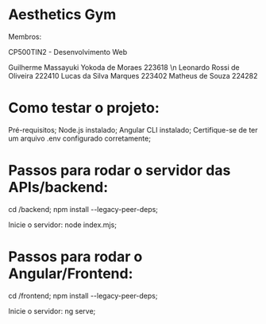 # Aesthetics Gym
Membros:

CP500TIN2 - Desenvolvimento Web

Guilherme Massayuki Yokoda de Moraes 223618 \n
Leonardo Rossi de Oliveira 222410
Lucas da Silva Marques 223402
Matheus de Souza 224282


# Como testar o projeto:

Pré-requisitos;
Node.js instalado;
Angular CLI instalado;
Certifique-se de ter um arquivo .env configurado corretamente;

# Passos para rodar o servidor das APIs/backend:

cd /backend;
npm install --legacy-peer-deps;

Inicie o servidor:
node index.mjs;

# Passos para rodar o Angular/Frontend:

cd /frontend;
npm install --legacy-peer-deps;

Inicie o servidor:
ng serve;
